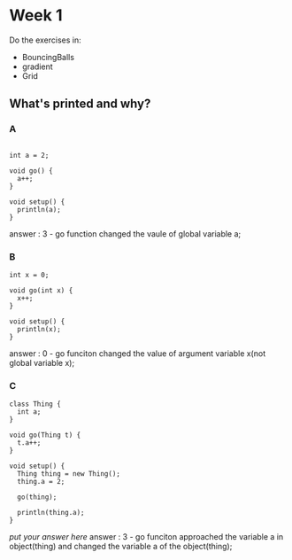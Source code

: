 
# Week 1

Do the exercises in:
* BouncingBalls
* gradient
* Grid

## What's printed and why?

### A

```processing

int a = 2;

void go() {
  a++;
}

void setup() {
  println(a);
}

```
answer : 3 - go function changed the vaule of global variable a;

### B

```processing
int x = 0;

void go(int x) {
  x++;
}

void setup() {
  println(x);
}
```
answer : 0 - go funciton changed the value of argument variable x(not global variable x);

### C

```processing
class Thing {
  int a;
}

void go(Thing t) {
  t.a++;
}

void setup() {
  Thing thing = new Thing();
  thing.a = 2;
  
  go(thing);

  println(thing.a);
}
```
*put your answer here*
answer : 3 - go funciton approached the variable a in object(thing) and changed the variable a of the object(thing);
